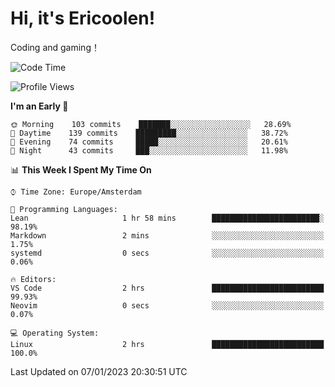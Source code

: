 # Hi, it's Ericoolen!
Coding and gaming！

<!--START_SECTION:waka-->
![Code Time](http://img.shields.io/badge/Code%20Time-592%20hrs%2011%20mins-blue)

![Profile Views](http://img.shields.io/badge/Profile%20Views-0-blue)

**I'm an Early 🐤** 

```text
🌞 Morning    103 commits    ███████░░░░░░░░░░░░░░░░░░   28.69% 
🌆 Daytime    139 commits    █████████░░░░░░░░░░░░░░░░   38.72% 
🌃 Evening    74 commits     █████░░░░░░░░░░░░░░░░░░░░   20.61% 
🌙 Night      43 commits     ███░░░░░░░░░░░░░░░░░░░░░░   11.98%

```


📊 **This Week I Spent My Time On** 

```text
⌚︎ Time Zone: Europe/Amsterdam

💬 Programming Languages: 
Lean                     1 hr 58 mins        ████████████████████████░   98.19% 
Markdown                 2 mins              ░░░░░░░░░░░░░░░░░░░░░░░░░   1.75% 
systemd                  0 secs              ░░░░░░░░░░░░░░░░░░░░░░░░░   0.06%

🔥 Editors: 
VS Code                  2 hrs               █████████████████████████   99.93% 
Neovim                   0 secs              ░░░░░░░░░░░░░░░░░░░░░░░░░   0.07%

💻 Operating System: 
Linux                    2 hrs               █████████████████████████   100.0%

```


 Last Updated on 07/01/2023 20:30:51 UTC
<!--END_SECTION:waka-->

